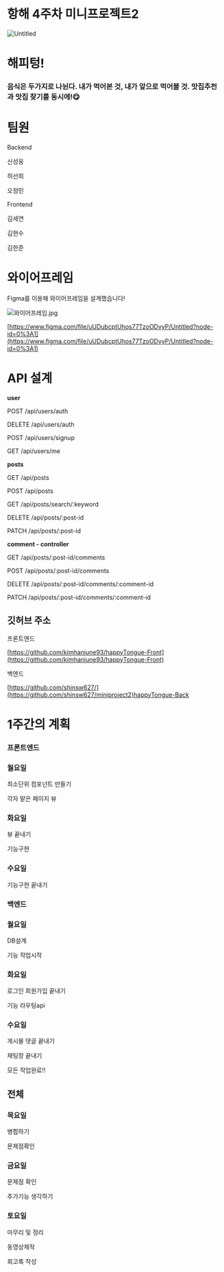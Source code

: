 # 항해 4주차 미니프로젝트2

![Untitled](%E1%84%92%E1%85%A1%E1%86%BC%E1%84%92%E1%85%A2%204%E1%84%8C%E1%85%AE%E1%84%8E%E1%85%A1%20%E1%84%86%E1%85%B5%E1%84%82%E1%85%B5%E1%84%91%E1%85%B3%E1%84%85%E1%85%A9%E1%84%8C%E1%85%A6%E1%86%A8%E1%84%90%E1%85%B32%20f8cff4826e8c45eea0767d61955033d1/Untitled.png)

# 해피텅!

### 음식은 두가지로 나뉜다. 내가 먹어본 것, 내가 앞으로 먹어볼 것. 맛집추천과 맛집 찾기를 동시에!😋

# 팀원

Backend

신성웅

허선희

오정민

Frontend

김세연

김현수

김한준

# 와이어프레임

Figma를 이용해 와이어프레임을 설계했습니다!

![와이어프레임.jpg](%E1%84%92%E1%85%A1%E1%86%BC%E1%84%92%E1%85%A2%204%E1%84%8C%E1%85%AE%E1%84%8E%E1%85%A1%20%E1%84%86%E1%85%B5%E1%84%82%E1%85%B5%E1%84%91%E1%85%B3%E1%84%85%E1%85%A9%E1%84%8C%E1%85%A6%E1%86%A8%E1%84%90%E1%85%B32%20f8cff4826e8c45eea0767d61955033d1/%EC%99%80%EC%9D%B4%EC%96%B4%ED%94%84%EB%A0%88%EC%9E%84.jpg)

[https://www.figma.com/file/uUDubcptUhos77TzoODvyP/Untitled?node-id=0%3A1](https://www.figma.com/file/uUDubcptUhos77TzoODvyP/Untitled?node-id=0%3A1)

# API 설계

**user**

POST  /api/users/auth

DELETE  /api/users/auth

POST  /api/users/signup

GET  /api/users/me

**posts**

GET  /api/posts

POST  /api/posts

GET  /api/posts/search/:keyword

DELETE  /api/posts/:post-id

PATCH  /api/posts/:post-id

**comment - controller**

GET  /api/posts/:post-id/comments

POST  /api/posts/:post-id/comments

DELETE  /api/posts/:post-id/comments/:comment-id

PATCH  /api/posts/:post-id/comments/:comment-id

## 깃허브 주소

프론트엔드

[https://github.com/kimhanjune93/happyTongue-Front](https://github.com/kimhanjune93/happyTongue-Front)

백엔드

[https://github.com/shinsw627/](https://github.com/shinsw627/miniproject2)happyTongue-Back

# 1주간의 계획

### 프론트엔드

### **월요일**

최소단위 컴포넌트 만들기

각자 맡은 페이지 뷰

### 화요일

뷰 끝내기

기능구현

### 수요일

기능구현 끝내기

### 백엔드

### 월요일

DB설계 

기능 작업시작

### 화요일

로그인 회원가입 끝내기

기능 라우팅api 

### 수요일

게시물 댓글 끝내기

채팅창 끝내기

모든 작업완료!!

## 전체

### 목요일

병합하기

문제점확인

### 금요일

문제점 확인

추가기능 생각하기

### 토요일

마무리 및 정리

동영상제작

회고록 작성